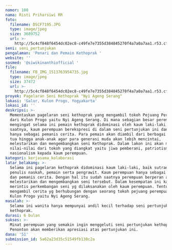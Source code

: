 ```yaml
---
nomor: 100
nama: Risti Priharsiwi RR
foto:
  filename: DSCF7195.JPG
  type: image/jpeg
  size: 3689752
  url: >-
    http://5c4cf848f6454dc02ec8-c49fe7e7355d384845270f4a7a0a7aa1.r53.cf2.rackcdn.com/89096f63-a727-49d3-8410-b558e4abd977/DSCF7195.JPG
seni: seni_pertunjukan
pengalaman: 'Penari dan Pemain Kethoprak '
website: ''
sosmed: '@siwikinanthiofficial '
file:
  filename: FB_IMG_1513763954735.jpg
  type: image/jpeg
  size: 37472
  url: >-
    http://5c4cf848f6454dc02ec8-c49fe7e7355d384845270f4a7a0a7aa1.r53.cf2.rackcdn.com/2c257adb-9237-4ce9-beef-0c00ab27e658/FB_IMG_1513763954735.jpg
proyek: Pagelaran Seni Kethoprak "Nyi Ageng Serang"
lokasi: 'Galur, Kulon Progo, Yogyakarta'
lokasi_id: ''
deskripsi: >-
  Mementaskan pagelaran seni kethoprak yang mengambil tokoh Pejuang Perempuan
  dari Kulon Progo yaitu Nyi Ageng Serang. Di mana sebagian besar perempuan
  mengingat selama ini pemain kethoprak didominasi oleh kaum laki-laki. Tiba
  saatnya, kaum perempuan berekspresi di dalam seni pertunjukan ini dan tidak
  hanya sebagai pemanis cerita. Para pemain akan diambil dari berbagai usia dari
  tua hingga anak-anak agar para generasi muda akan lebih mencintai,
  melestarikan dan mengembangkan seni Kethoprak. Dalam lakon ini akan menanamkan
  nilai-nilai dari tokoh yang diangkat yaitu jiwa pemberani, patriotisme dan
  nasionalism kepada kaum perempuan. 
kategori: kerjasama_kolaborasi
latar_belakang: >-
  Selama ini pagelaran kethoprak didominasi kaum laki-laki, baik sutradara,
  penulis naskah, pemain serta pengrawit. Kaum perempuan hanya sebagai sinden
  dan pemanis cerita. Dengan hal itu sudah saatnya perempuan berperan aktif ikut
  melestarikan dan mengembangkan seni tersebut. Dalam kesempatan ini kami
  merintis perkembangan seni yg dilaksanakan oleh kaum perempuan. Tentunya akan
  mengambil cerita yg berhubungan dengan seorang tokoh pejuang perempuan dari
  Kulon Progo yaitu Nyi Ageng Serang. 
masalah: >-
  Selama ini wanita hanya mempunyai andil kecil terhadap seni pertunjukan
  kethoprak. 
durasi: 6 bulan
sukses: >-
  Minat perempuan yang semakin ingin menggeluti seni pertunjukan kethoprak.
  Penonton akan memberikan apresiasi atas pertunjukan ini. 
dana: '51'
submission_id: 5a62a23d35c51549fb138c2a
---
```

